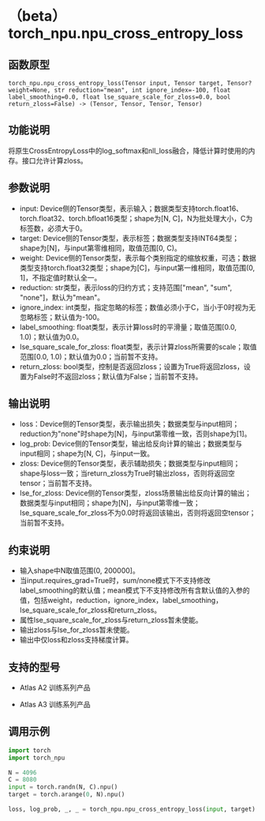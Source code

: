 # （beta）torch_npu.npu_cross_entropy_loss

## 函数原型

```
torch_npu.npu_cross_entropy_loss(Tensor input, Tensor target, Tensor? weight=None, str reduction="mean", int ignore_index=-100, float label_smoothing=0.0, float lse_square_scale_for_zloss=0.0, bool return_zloss=False) -> (Tensor, Tensor, Tensor, Tensor)
```

## 功能说明

将原生CrossEntropyLoss中的log_softmax和nll_loss融合，降低计算时使用的内存。接口允许计算zloss。

## 参数说明

- input: Device侧的Tensor类型，表示输入；数据类型支持torch.float16、torch.float32、torch.bfloat16类型；shape为[N, C]，N为批处理大小，C为标签数，必须大于0。
- target: Device侧的Tensor类型，表示标签；数据类型支持INT64类型；shape为[N]，与input第零维相同，取值范围[0, C)。
- weight: Device侧的Tensor类型，表示每个类别指定的缩放权重，可选；数据类型支持torch.float32类型；shape为[C]，与input第一维相同，取值范围(0, 1]，不指定值时默认全一。
- reduction: str类型，表示loss的归约方式；支持范围["mean", "sum", "none"]，默认为"mean"。
- ignore_index: int类型，指定忽略的标签；数值必须小于C，当小于0时视为无忽略标签；默认值为-100。
- label_smoothing: float类型，表示计算loss时的平滑量；取值范围[0.0, 1.0)；默认值为0.0。
- lse_square_scale_for_zloss: float类型，表示计算zloss所需要的scale；取值范围[0.0, 1.0)；默认值为0.0；当前暂不支持。
- return_zloss: bool类型，控制是否返回zloss；设置为True将返回zloss，设置为False时不返回zloss；默认值为False；当前暂不支持。

## 输出说明

- loss：Device侧的Tensor类型，表示输出损失；数据类型与input相同；reduction为"none"时shape为[N]，与input第零维一致，否则shape为[1]。
- log_prob: Device侧的Tensor类型，输出给反向计算的输出；数据类型与input相同；shape为[N, C]，与input一致。
- zloss: Device侧的Tensor类型，表示辅助损失；数据类型与input相同；shape与loss一致；当return_zloss为True时输出zloss，否则将返回空tensor；当前暂不支持。
- lse_for_zloss: Device侧的Tensor类型，zloss场景输出给反向计算的输出；数据类型与input相同；shape为[N]，与input第零维一致；lse_square_scale_for_zloss不为0.0时将返回该输出，否则将返回空tensor；当前暂不支持。

## 约束说明

- 输入shape中N取值范围(0, 200000]。
- 当input.requires_grad=True时，sum/none模式下不支持修改label_smoothing的默认值；mean模式下不支持修改所有含默认值的入参的值，包括weight，reduction，ignore_index，label_smoothing，lse_square_scale_for_zloss和return_zloss。
- 属性lse_square_scale_for_zloss与return_zloss暂未使能。
- 输出zloss与lse_for_zloss暂未使能。
- 输出中仅loss和zloss支持梯度计算。

## 支持的型号

- <term>Atlas A2 训练系列产品</term>

- <term>Atlas A3 训练系列产品</term>

## 调用示例

```python
import torch
import torch_npu
 
N = 4096
C = 8080
input = torch.randn(N, C).npu()
target = torch.arange(0, N).npu()
 
loss, log_prob, _, _ = torch_npu.npu_cross_entropy_loss(input, target)
```

